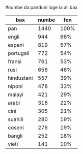 #numbe da panduni loge la ali bax

| bax | numbe | fen |
|-----|-------|-----|
| pan | 1440 | 100% |
| engli | 944 | 66% |
| espani | 819 | 57% |
| portugali | 772 | 54% |
| fransi | 761 | 53% |
| rusi | 656 | 46% |
| hindustani | 557 | 39% |
| niponi | 478 | 33% |
| malayi | 421 | 29% |
| arabi | 316 | 22% |
| cini | 305 | 21% |
| suahili | 280 | 19% |
| coseni | 276 | 19% |
| bangli | 252 | 18% |
| vieti | 141 | 10% |

